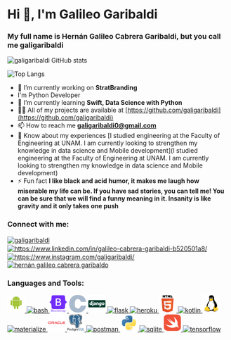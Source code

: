 <h1 align="left">Hi 👋, I'm Galileo Garibaldi</h1>
<h3 align="left">My full name is Hernán Galileo Cabrera Garibaldi, but you call me galigaribaldi</h3>

![galigaribaldi GitHub stats](https://github-readme-stats.vercel.app/api?username=galigaribaldi&show_icons=true&theme=radical)

![Top Langs](https://github-readme-stats.vercel.app/api/top-langs/?username=galigaribaldi&layout=compact)

- 🔭 I’m currently working on **StratBranding**
- I'm Python Developer
- 🌱 I’m currently learning **Swift, Data Science with Python**
- 👨‍💻 All of my projects are available at [https://github.com/galigaribaldi](https://github.com/galigaribaldi)
- 📫 How to reach me **galigaribaldi0@gmail.com**
- 📄 Know about my experiences [I studied engineering at the Faculty of Engineering at UNAM. I am currently looking to strengthen my knowledge in data science and Mobile development](I studied engineering at the Faculty of Engineering at UNAM. I am currently looking to strengthen my knowledge in data science and Mobile development)
- ⚡ Fun fact **I like black and acid humor, it makes me laugh how miserable my life can be. If you have sad stories, you can tell me! You can be sure that we will find a funny meaning in it. Insanity is like gravity and it only takes one push**

<h3 align="left">Connect with me:</h3>
<p align="left">
<a href="https://dev.to/galigaribaldi" target="blank"><img align="center" src="https://cdn.jsdelivr.net/npm/simple-icons@3.0.1/icons/dev-dot-to.svg" alt="galigaribaldi" height="30" width="40" /></a>
<a href="https://linkedin.com/in/https://www.linkedin.com/in/galileo-cabrera-garibaldi-b520501a8/" target="blank"><img align="center" src="https://cdn.jsdelivr.net/npm/simple-icons@3.0.1/icons/linkedin.svg" alt="https://www.linkedin.com/in/galileo-cabrera-garibaldi-b520501a8/" height="30" width="40" /></a>
<a href="https://instagram.com/https://www.instagram.com/galigaribaldi/" target="blank"><img align="center" src="https://cdn.jsdelivr.net/npm/simple-icons@3.0.1/icons/instagram.svg" alt="https://www.instagram.com/galigaribaldi/" height="30" width="40" /></a>
<a href="https://www.youtube.com/c/hernán galileo cabrera garibaldo" target="blank"><img align="center" src="https://cdn.jsdelivr.net/npm/simple-icons@3.0.1/icons/youtube.svg" alt="hernán galileo cabrera garibaldo" height="30" width="40" /></a>
</p>

<h3 align="left">Languages and Tools:</h3>
<p align="left"> <a href="https://developer.android.com" target="_blank"> <img src="https://raw.githubusercontent.com/devicons/devicon/master/icons/android/android-original-wordmark.svg" alt="android" width="40" height="40"/> </a> <a href="https://www.gnu.org/software/bash/" target="_blank"> <img src="https://www.vectorlogo.zone/logos/gnu_bash/gnu_bash-icon.svg" alt="bash" width="40" height="40"/> </a> <a href="https://getbootstrap.com" target="_blank"> <img src="https://raw.githubusercontent.com/devicons/devicon/master/icons/bootstrap/bootstrap-plain-wordmark.svg" alt="bootstrap" width="40" height="40"/> </a> <a href="https://www.cprogramming.com/" target="_blank"> <img src="https://raw.githubusercontent.com/devicons/devicon/master/icons/c/c-original.svg" alt="c" width="40" height="40"/> </a> <a href="https://www.djangoproject.com/" target="_blank"> <img src="https://raw.githubusercontent.com/devicons/devicon/master/icons/django/django-original.svg" alt="django" width="40" height="40"/> </a> <a href="https://flask.palletsprojects.com/" target="_blank"> <img src="https://www.vectorlogo.zone/logos/pocoo_flask/pocoo_flask-icon.svg" alt="flask" width="40" height="40"/> </a> <a href="https://heroku.com" target="_blank"> <img src="https://www.vectorlogo.zone/logos/heroku/heroku-icon.svg" alt="heroku" width="40" height="40"/> </a> <a href="https://www.w3.org/html/" target="_blank"> <img src="https://raw.githubusercontent.com/devicons/devicon/master/icons/html5/html5-original-wordmark.svg" alt="html5" width="40" height="40"/> </a> <a href="https://kotlinlang.org" target="_blank"> <img src="https://www.vectorlogo.zone/logos/kotlinlang/kotlinlang-icon.svg" alt="kotlin" width="40" height="40"/> </a> <a href="https://www.linux.org/" target="_blank"> <img src="https://raw.githubusercontent.com/devicons/devicon/master/icons/linux/linux-original.svg" alt="linux" width="40" height="40"/> </a> <a href="https://materializecss.com/" target="_blank"> <img src="https://raw.githubusercontent.com/prplx/svg-logos/5585531d45d294869c4eaab4d7cf2e9c167710a9/svg/materialize.svg" alt="materialize" width="40" height="40"/> </a> <a href="https://www.oracle.com/" target="_blank"> <img src="https://raw.githubusercontent.com/devicons/devicon/master/icons/oracle/oracle-original.svg" alt="oracle" width="40" height="40"/> </a> <a href="https://www.postgresql.org" target="_blank"> <img src="https://raw.githubusercontent.com/devicons/devicon/master/icons/postgresql/postgresql-original-wordmark.svg" alt="postgresql" width="40" height="40"/> </a> <a href="https://postman.com" target="_blank"> <img src="https://www.vectorlogo.zone/logos/getpostman/getpostman-icon.svg" alt="postman" width="40" height="40"/> </a> <a href="https://www.python.org" target="_blank"> <img src="https://raw.githubusercontent.com/devicons/devicon/master/icons/python/python-original.svg" alt="python" width="40" height="40"/> </a> <a href="https://www.sqlite.org/" target="_blank"> <img src="https://www.vectorlogo.zone/logos/sqlite/sqlite-icon.svg" alt="sqlite" width="40" height="40"/> </a> <a href="https://developer.apple.com/swift/" target="_blank"> <img src="https://raw.githubusercontent.com/devicons/devicon/master/icons/swift/swift-original.svg" alt="swift" width="40" height="40"/> </a> <a href="https://www.tensorflow.org" target="_blank"> <img src="https://www.vectorlogo.zone/logos/tensorflow/tensorflow-icon.svg" alt="tensorflow" width="40" height="40"/> </a> </p>

